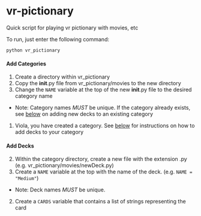 # vr-pictionary
Quick script for playing vr pictionary with movies, etc

To run, just enter the following command:

`python vr_pictionary`

#### Add Categories

1. Create a directory within vr_pictionary
1. Copy the __init__.py file from vr_pictionary/movies to the new directory
1. Change the `NAME` variable at the top of the new __init__.py file to the desired category name
 * Note: Category names _MUST_ be unique. If the category already exists, see [below](#add-decks) on adding new decks to an existing category
1. Viola, you have created a category. See [below](#add-decks) for instructions on how to add decks to your category

#### Add Decks

2. Within the category directory, create a new file with the extension .py (e.g. vr_pictionary/movies/newDeck.py)
2. Create a `NAME` variable at the top with the name of the deck. (e.g. `NAME = "Medium"`)
 * Note: Deck names _MUST_ be unique.
2. Create a `CARDS` variable that contains a list of strings representing the card
